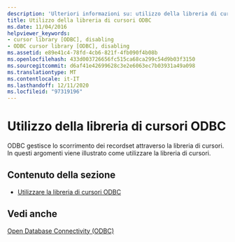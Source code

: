 ```yaml
---
description: 'Ulteriori informazioni su: utilizzo della libreria di cursori ODBC'
title: Utilizzo della libreria di cursori ODBC
ms.date: 11/04/2016
helpviewer_keywords:
- cursor library [ODBC], disabling
- ODBC cursor library [ODBC], disabling
ms.assetid: e89e41c4-78fd-4cb6-821f-4fb090f4b08b
ms.openlocfilehash: 433d003726656fc515ca68ca299c54d9b03f3150
ms.sourcegitcommit: d6af41e42699628c3e2e6063ec7b03931a49a098
ms.translationtype: MT
ms.contentlocale: it-IT
ms.lasthandoff: 12/11/2020
ms.locfileid: "97319196"
---
```

# <a name="use-the-odbc-cursor-library"></a>Utilizzo della libreria di cursori ODBC

ODBC gestisce lo scorrimento dei recordset attraverso la libreria di cursori. In questi argomenti viene illustrato come utilizzare la libreria di cursori.

## <a name="in-this-section"></a>Contenuto della sezione

- [Utilizzare la libreria di cursori ODBC](../../data/odbc/odbc-the-odbc-cursor-library.md)

## <a name="see-also"></a>Vedi anche

[Open Database Connectivity (ODBC)](../../data/odbc/open-database-connectivity-odbc.md)
